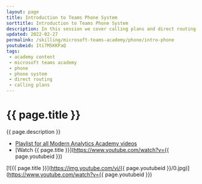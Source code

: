 ```yaml
---
layout: page
title: Introduction to Teams Phone System
sorttitle: Introduction to Teams Phone System
description: In this session we cover calling plans and direct routing with Teams Phone. We will cover the Phone features that apply to all options, how direct routing works as well as network considerations and traffic flow.   
updated: 2022-02-27
permalink: /skilling/microsoft-teams-academy/phone/intro-phone
youtubeid: 1ti7M5KKPaQ
tags: 
 - academy content
 - microsoft teams academy
 - phone
 - phone system
 - direct routing
 - calling plans
---
```


# {{ page.title }}

{{ page.description }}

* [Playlist for all Modern Analytics Academy videos](https://www.youtube.com/playlist?list=PL8_VXqhvJI9DtxeuFmmQ0V6Z_zL0MXnnI)
* [Watch {{ page.title }}](https://www.youtube.com/watch?v={{ page.youtubeid }})

[![{{ page.title }}](https://img.youtube.com/vi/{{ page.youtubeid }}/0.jpg)](https://www.youtube.com/watch?v={{ page.youtubeid }})
